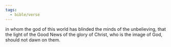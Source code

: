 ```yaml
---
tags:
  - bible/verse
---
```

in whom the god of this world has blinded the minds of the unbelieving, that the light of the Good News of the glory of Christ, who is the image of God, should not dawn on them.